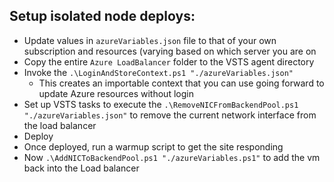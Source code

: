 ## Setup isolated node deploys:
  - Update values in  `azureVariables.json` file to that of your own subscription and resources (varying based on which server you are on
  - Copy the entire `Azure LoadBalancer` folder to the VSTS agent directory
  - Invoke the `.\LoginAndStoreContext.ps1 "./azureVariables.json"`
    - This creates an importable context that you can use going forward to update Azure resources without login
  - Set up VSTS tasks to execute the `.\RemoveNICFromBackendPool.ps1 "./azureVariables.json"` to remove the current network interface from the load balancer
  - Deploy
  - Once deployed, run a warmup script to get the site responding
  - Now `.\AddNICToBackendPool.ps1 "./azureVariables.ps1"` to add the vm back into the Load balancer
